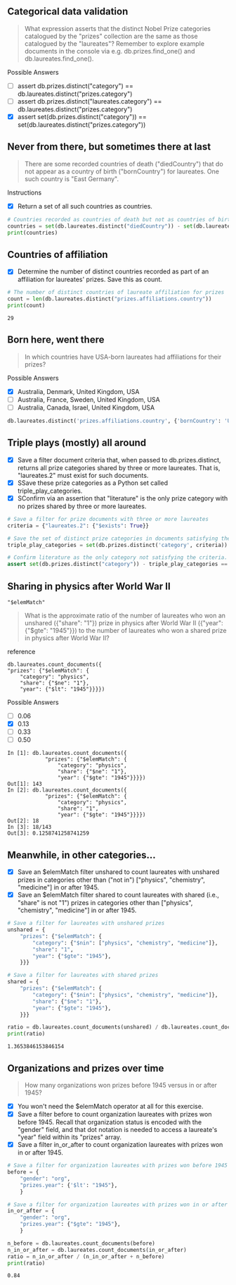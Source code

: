 ## Categorical data validation
> What expression asserts that the distinct Nobel Prize categories catalogued by the "prizes" collection are the same as those catalogued by the
  "laureates"? Remember to explore example documents in the console via e.g. db.prizes.find_one() and db.laureates.find_one().

Possible Answers
- [ ] assert db.prizes.distinct("category") == db.laureates.distinct("prizes.category")
- [ ] assert db.prizes.distinct("laureates.category") == db.laureates.distinct("prizes.category")
- [x] assert set(db.prizes.distinct("category")) == set(db.laureates.distinct("prizes.category"))

## Never from there, but sometimes there at last
> There are some recorded countries of death ("diedCountry") that do not appear as a country of birth ("bornCountry") for laureates. One such country is "East Germany".

Instructions
- [x] Return a set of all such countries as countries.
```py
# Countries recorded as countries of death but not as countries of birth
countries = set(db.laureates.distinct("diedCountry")) - set(db.laureates.distinct("bornCountry"))
print(countries)
```

## Countries of affiliation
- [x] Determine the number of distinct countries recorded as part of an affiliation for laureates' prizes. Save this as count.
```py
# The number of distinct countries of laureate affiliation for prizes
count = len(db.laureates.distinct("prizes.affiliations.country"))
print(count)
```
    29

## Born here, went there
> In which countries have USA-born laureates had affiliations for their prizes?

Possible Answers
- [x] Australia, Denmark, United Kingdom, USA
- [ ] Australia, France, Sweden, United Kingdom, USA
- [ ] Australia, Canada, Israel, United Kingdom, USA 
```py
db.laureates.distinct('prizes.affiliations.country', {'bornCountry': 'USA'})
```

## Triple plays (mostly) all around
- [x] Save a filter document criteria that, when passed to db.prizes.distinct, returns all prize categories shared by three or more laureates. That is, "laureates.2" must exist for such documents.
- [x] SSave these prize categories as a Python set called triple_play_categories.
- [x] SConfirm via an assertion that "literature" is the only prize category with no prizes shared by three or more laureates.
```py
# Save a filter for prize documents with three or more laureates
criteria = {"laureates.2": {"$exists": True}}

# Save the set of distinct prize categories in documents satisfying the criteria
triple_play_categories = set(db.prizes.distinct('category', criteria))

# Confirm literature as the only category not satisfying the criteria.
assert set(db.prizes.distinct("category")) - triple_play_categories == {"literature"}
```

## Sharing in physics after World War II
`"$elemMatch"`
> What is the approximate ratio of the number of laureates who won an unshared ({"share": "1"}) prize in physics after World War II ({"year": {"$gte": "1945"}}) to the number of laureates who won a shared prize in physics after World War II?

reference

    db.laureates.count_documents({
    "prizes": {"$elemMatch": {
        "category": "physics",
        "share": {"$ne": "1"},
        "year": {"$lt": "1945"}}}})

Possible Answers
- [ ] 0.06
- [x] 0.13
- [ ] 0.33
- [ ] 0.50
```
In [1]: db.laureates.count_documents({
            "prizes": {"$elemMatch": {
                "category": "physics",
                "share": {"$ne": "1"},
                "year": {"$gte": "1945"}}}})
Out[1]: 143
In [2]: db.laureates.count_documents({
            "prizes": {"$elemMatch": {
                "category": "physics",
                "share": "1",
                "year": {"$gte": "1945"}}}})
Out[2]: 18
In [3]: 18/143
Out[3]: 0.1258741258741259
```

## Meanwhile, in other categories...
- [x] Save an $elemMatch filter unshared to count laureates with unshared prizes in categories other than ("not in") ["physics", "chemistry", "medicine"] in or after 1945.
- [x] Save an $elemMatch filter shared to count laureates with shared (i.e., "share" is not "1") prizes in categories other than ["physics", "chemistry", "medicine"] in or after 1945.
```py
# Save a filter for laureates with unshared prizes
unshared = {
    "prizes": {"$elemMatch": {
        "category": {"$nin": ["physics", "chemistry", "medicine"]},
        "share": "1",
        "year": {"$gte": "1945"},
    }}}

# Save a filter for laureates with shared prizes
shared = {
    "prizes": {"$elemMatch": {
        "category": {"$nin": ["physics", "chemistry", "medicine"]},
        "share": {"$ne": "1"},
        "year": {"$gte": "1945"},
    }}}

ratio = db.laureates.count_documents(unshared) / db.laureates.count_documents(shared)
print(ratio)
```
    1.3653846153846154

## Organizations and prizes over time
> How many organizations won prizes before 1945 versus in or after 1945?

- [x] You won't need the $elemMatch operator at all for this exercise.
- [x] Save a filter before to count organization laureates with prizes won before 1945. Recall that organization status is encoded with the "gender" field, and that dot notation is needed to access a laureate's "year" field within its "prizes" array.
- [x] Save a filter in_or_after to count organization laureates with prizes won in or after 1945.
```py
# Save a filter for organization laureates with prizes won before 1945
before = {
    "gender": "org",
    "prizes.year": {'$lt': "1945"},
    }

# Save a filter for organization laureates with prizes won in or after 1945
in_or_after = {
    "gender": "org",
    "prizes.year": {"$gte": "1945"},
    }

n_before = db.laureates.count_documents(before)
n_in_or_after = db.laureates.count_documents(in_or_after)
ratio = n_in_or_after / (n_in_or_after + n_before)
print(ratio)
```
    0.84
